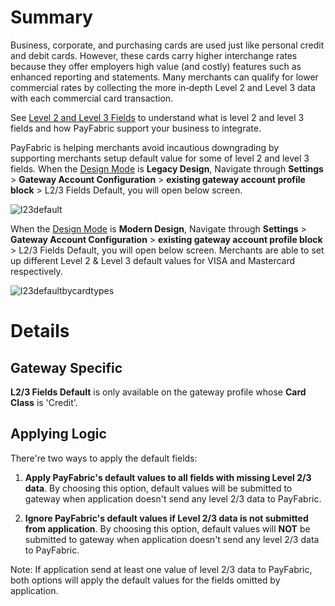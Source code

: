 ﻿# Summary

Business, corporate, and purchasing cards are used just like personal credit and debit cards. However, these cards carry higher interchange rates because they offer employers high value (and costly) features such as enhanced reporting and statements. Many merchants can qualify for lower commercial rates by collecting the more in‑depth Level 2 and Level 3 data with each commercial card transaction.

See [Level 2 and Level 3 Fields](https://github.com/PayFabric/APIs/blob/master/PayFabric/Sections/Level%202%20and%20Level%203%20Fields.md ) to understand what is level 2 and level 3 fields and how PayFabric support your business to integrate.

PayFabric is helping merchants avoid incautious downgrading by supporting merchants setup default value for some of level 2 and level 3 fields. When the [Design Mode](PayFabric%20Settings.md#design-mode) is **Legacy Design**, Navigate through **Settings** > **Gateway Account Configuration** > **existing gateway account profile block** > L2/3 Fields Default, you will open below screen.

![l23default](https://s3-us-west-1.amazonaws.com/github-screenshot-repository/V3/L2%263+Fields+Default.png)

When the [Design Mode](PayFabric%20Settings.md#design-mode) is **Modern Design**, Navigate through **Settings** > **Gateway Account Configuration** > **existing gateway account profile block** > L2/3 Fields Default, you will open below screen. Merchants are able to set up different Level 2 & Level 3 default values for VISA and Mastercard respectively. 

![l23defaultbycardtypes](https://github-screenshot-repository.s3-us-west-1.amazonaws.com/V3/L2%263+Fields+Default+by+Card+Types.png)

# Details

## Gateway Specific

**L2/3 Fields Default** is  only available on the gateway profile whose **Card Class** is 'Credit'. 

## Applying Logic

There're two ways to apply the default fields:

1. **Apply PayFabric's default values to all fields with missing Level 2/3 data**. By choosing this option, default values will be submitted to gateway when application doesn't send any level 2/3 data to PayFabric.

2. **Ignore PayFabric's default values if Level 2/3 data is not submitted from application**. By choosing this option, default values will **NOT** be submitted to gateway when application doesn't send any level 2/3 data to PayFabric.

Note: If application send at least one value of level 2/3 data to PayFabric, both options will apply the default values for the fields omitted by application.
